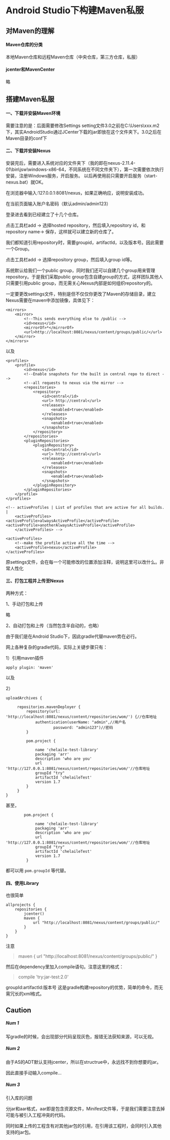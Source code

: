 # Android Studio下构建Maven私服

## 对Maven的理解

#### Maven仓库的分类

本地Maven仓库和远程Maven仓库（中央仓库，第三方仓库，私服）

#### jcenter和MavenCenter

略

## 搭建Maven私服

#### 一、下载并安装Maven环境

需要注意的是：后面需要修改Settings
setting文件3.0之前在C:\Users\xxx\.m2下，其实AndroidStudio通过JCenter下载的jar即放在这个文件夹下。3.0之后在Maven目录的conf下

#### 二、下载并安装Nexus

安装完后，需要进入系统对应的文件夹下（我的即在nexus-2.11.4-01\bin\jsw\windows-x86-64，不同系统在不同文件夹下），第一次需要依次执行安装，注册Windows服务，开启服务。
以后再使用前只需要开启服务（start-nexus.bat）就OK。

在浏览器中输入:127.0.0.1:8081/nexus，如果正确响应，说明安装成功。

在当前页面输入账户名密码（默认admin/admin123）

登录进去看到已经建立了十几个仓库。

点击工具栏add -> 选择hosted repository，然后填入repository id，和repository name-> 保存，这样就可以建立新的仓库了。

我们都知道引用repository时，需要groupid，artifactId，以及版本号。因此需要一个Group。

点击工具栏add -> 选择repository group，然后填入group id等。

系统默认给我们一个public group，同时我们还可以自建几个group用来管理repository。于是我们采取public group包含自建group的方式，这样团队其他人只需要引用public group，而无需关心Nexus内部是如何组织repository的。

一定要更改settings文件，特别是但不仅仅你更改了Maven的存储目录，建立Nexus需要在maven中添加镜像，具体见下：

    <mirrors>
		<mirror>
			<!--This sends everything else to /public -->
			<id>nexus</id>
			<mirrorOf>*</mirrorOf>
			<url>http://localhost:8081/nexus/content/groups/public/</url>
		</mirror>
	</mirrors>

以及

    <profiles>
		<profile>
			<id>nexus</id>
			<!--Enable snapshots for the built in central repo to direct -->
			<!--all requests to nexus via the mirror -->
			<repositories>
				<repository>
					<id>central</id>
					<url> http://central</url>
					<releases>
						<enabled>true</enabled>
					</releases>
					<snapshots>
						<enabled>true</enabled>
					</snapshots>
				</repository>
			</repositories>
			<pluginRepositories>
				<pluginRepository>
					<id>central</id>
					<url> http://central</url>
					<releases>
						<enabled>true</enabled>
					</releases>
					<snapshots>
						<enabled>true</enabled>
					</snapshots>
				</pluginRepository>
			</pluginRepositories>
		</profile>
	</profiles>

	<!-- activeProfiles | List of profiles that are active for all builds. |
		<activeProfiles> <activeProfile>alwaysActiveProfile</activeProfile> <activeProfile>anotherAlwaysActiveProfile</activeProfile>
		</activeProfiles> -->

	<activeProfiles>
		<!--make the profile active all the time -->
		<activeProfile>nexus</activeProfile>
	</activeProfiles>

原settings文件，会在每一个可能修改的位置添加注释，说明这里可以改什么。非常人性化


#### 三、打包工程并上传至Nexus

两种方式：

1、手动打包和上传

略

2、自动打包和上传（当然包含半自动的，也略）

由于我们是在Android Studio下，因此gradle代替maven势在必行。

网上各种复杂的gradle代码，实际上关键步骤只有：

1）引用maven插件

`apply plugin: 'maven'`

以及

2）

    uploadArchives {

         repositories.mavenDeployer {
             repository(url: 'http://localhost:8081/nexus/content/repositories/wom/') {//仓库地址
                 authentication(userName: "admin",//用户名
                         password: "admin123")//密码
             }

             pom.project {

                 name 'chelaile-test-library'
                 packaging 'arr'
                 description 'who are you'
                 url 'http://127.0.0.1:8081/nexus/content/repositories/wom/'//仓库地址
                 groupId "try"
                 artifactId 'chelaileTest'
                 version 1.7
             }
         }
    }

甚至，

            pom.project {

                 name 'chelaile-test-library'
                 packaging 'arr'
                 description 'who are you'
                 url 'http://127.0.0.1:8081/nexus/content/repositories/wom/'//仓库地址
                 groupId "try"
                 artifactId 'chelaileTest'
                 version 1.7
             }

都可以用 `pom.groupId` 等代替。

#### 四、使用Library

也很简单

    allprojects {
        repositories {
            jcenter()
            maven {
                url "http://localhost:8081/nexus/content/groups/public/"
            }
        }
    }

注意

>  maven {
>      url "http://localhost:8081/nexus/content/groups/public/"
>  }

然后在dependency里加入compile语句。注意这里的格式：

> compile 'try:jar-test:2.0'

groupId:artifactId:版本号 这是gradle构建repository的优势，简单的命令，而无需冗长的xml格式。


## Caution

##### Num 1

写gradle的时候，会出现部分代码呈现灰色，报错无法获知来源，可以无视。


##### Num 2

由于AS的ADT默认支持jcenter，所以在structrue中，永远找不到你想要的jar。

因此直接手动输入compile...

##### Num 3

引入库的问题

分jar和aar格式，aar即是包含资源文件，Minifest文件等，于是我们需要注意去掉可能与被引入工程冲突的代码。

同时如果上传的工程含有对其他jar包的引用，在引用该工程时，会同时引入其他支持的jar包。


